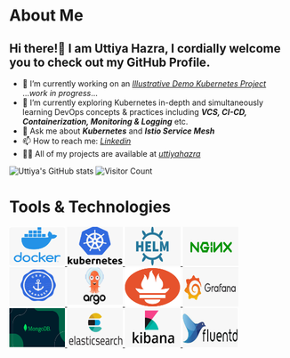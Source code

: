 # About Me
## Hi there!👋 I am Uttiya Hazra, I cordially welcome you to check out my GitHub Profile.
  
- 🔭 I’m currently working on an _[Illustrative Demo Kubernetes Project](https://github.com/uttiyahazra/kubernetes-project)_ ..._work in progress_...
- 🌱 I’m currently exploring Kubernetes in-depth and simultaneously learning DevOps concepts & practices including _**VCS, CI-CD, Containerization, Monitoring & Logging**_ etc.
- 💬 Ask me about _**Kubernetes**_ and _**Istio Service Mesh**_
- 📫 How to reach me: _[Linkedin](https://www.linkedin.com/in/uttiya-hazra-1a9714102/)_
- 👨‍💻 All of my projects are available at _[uttiyahazra](https://github.com/uttiyahazra/)_ 

![Uttiya's GitHub stats](https://github-readme-stats.vercel.app/api?username=uttiyahazra)
![Visitor Count](https://profile-counter.glitch.me/{uttiyahazra}/count.svg)

# Tools & Technologies 
<a href="https://www.docker.com/"> <img src="Docker.png" width="100" height="70"> </a> <a href="https://kubernetes.io/"> <img src="Kubernetes.png" width="100" height="70"> </a> <a href="https://helm.sh"> <img src="Helm.png" width="100" height="70"> </a> <a href="https://nginx.org/en/"> <img src="NGINX.png" width="100" height="70"> </a> <a href="https://cert-manager.io/"> <img src="Cert-Manager.png" width="100" height="70"> </a> <a href="https://argo-cd.readthedocs.io/en/stable/"> <img src="ArgoCD.png" width="100" height="70"> </a> <a href="https://prometheus.io/"> <img src="Prometheus.png" width="100" height="70"> </a> <a href="https://grafana.com/"> <img src="Grafana.png" width="100" height="70"> </a> <a href="https://www.mongodb.com/"> <img src="MongoDB.png" width="100" height="70"> </a> <a href="https://www.elastic.co/elasticsearch"> <img src="ElasticSearch.png" width="100" height="70"> </a> 
<a href="https://www.elastic.co/kibana"> <img src="Kibana.png" width="100" height="70"> </a> <a href="https://www.fluentd.org/"> <img src="FluentD.png" width="100" height="70"> </a> 




